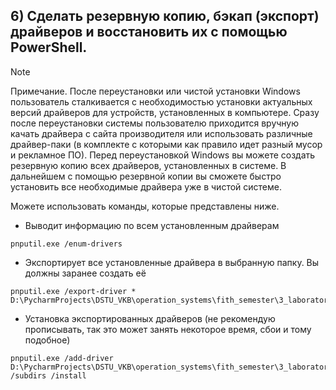 ## 6) Сделать резервную копию, бэкап (экспорт) драйверов и восстановить их с помощью PowerShell.

> [!NOTE]
> Примечание. После переустановки или чистой установки Windows пользователь сталкивается с необходимостью установки актуальных версий
драйверов для устройств, установленных в компьютере. 
> Сразу после переустановки системы пользователю приходится вручную качать драйвера с сайта производителя
или использовать различные драйвер-паки (в комплекте с которыми как правило идет
разный мусор и рекламное ПО).
> Перед переустановкой Windows вы можете создать резервную копию всех драйверов, установленных в системе.
> В дальнейшем с помощью резервной копии вы сможете быстро установить все необходимые драйвера уже в чистой системе.

Можете использовать команды, которые представлены ниже. 

- Выводит информацию по всем установленным драйверам

```
pnputil.exe /enum-drivers
```

- Экспортирует все установленные драйвера в выбранную папку. Вы должны заранее создать её

```
pnputil.exe /export-driver * D:\PycharmProjects\DSTU_VKB\operation_systems\fith_semester\3_laboratory\6_question\6_sub\drivers
```

- Установка экспортированных драйверов (не рекомендую прописывать, так это может занять некоторое время, сбои и тому подобное)

```
pnputil.exe /add-driver D:\PycharmProjects\DSTU_VKB\operation_systems\fith_semester\3_laboratory\6_question\6_sub\drivers*.inf /subdirs /install
```
